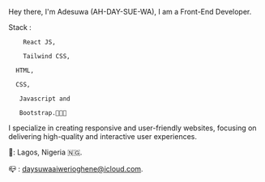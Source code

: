 Hey there, I'm Adesuwa (AH-DAY-SUE-WA),
I am a Front-End Developer.

Stack : 

        React JS,

        Tailwind CSS, 
	
	  HTML, 
 
	  CSS, 
 
	   Javascript and
 
	   Bootstrap.👩🏽‍💻 

I specialize in creating responsive and user-friendly websites, focusing on delivering high-quality and interactive user experiences. 

📍: Lagos, Nigeria 🇳🇬.

📪 : daysuwaaiwerioghene@icloud.com.
<!--- 
Aiwerioghene/Aiwerioghene is a ✨ special ✨ repository because its `README.md` (this file) appears on your GitHub profile.
You can click the Preview link to take a look at your changes.
--->

